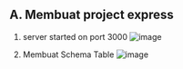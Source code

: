 A. Membuat project express
-
1. server started on port 3000
![image](https://github.com/user-attachments/assets/ec48d9bd-f04e-4638-8d6d-129df31e1542)

2. Membuat Schema Table
![image](https://github.com/user-attachments/assets/a5baf205-e8b0-4831-8332-7eb8b4e3c907)
